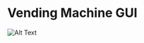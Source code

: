 # Vending Machine GUI
 
![Alt Text](https://thumbs.gfycat.com/BossyIllegalGyrfalcon-size_restricted.gif)